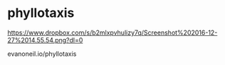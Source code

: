 # phyllotaxis
https://www.dropbox.com/s/b2mlxpvhulizy7q/Screenshot%202016-12-27%2014.55.54.png?dl=0

evanoneil.io/phyllotaxis
